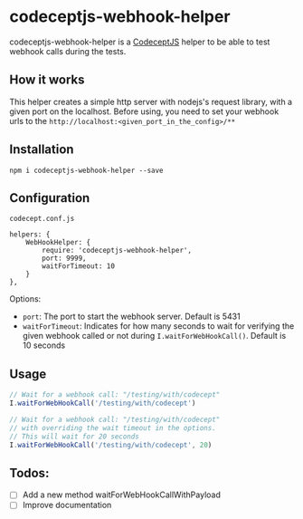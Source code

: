# codeceptjs-webhook-helper

codeceptjs-webhook-helper is a [CodeceptJS](https://codecept.io) helper to be able to test webhook calls during the tests.

## How it works
This helper creates a simple http server with nodejs's request library, with a given port on the localhost.
Before using, you need to set your webhook urls to the `http://localhost:<given_port_in_the_config>/**` 

## Installation

```
npm i codeceptjs-webhook-helper --save
```

## Configuration

`codecept.conf.js`

```
helpers: {
    WebHookHelper: {
        require: 'codeceptjs-webhook-helper',
        port: 9999,
        waitForTimeout: 10
    }
},
```

Options:
- `port`: The port to start the webhook server. Default is 5431
- `waitForTimeout`: Indicates for how many seconds to wait 
  for verifying the given webhook called or 
  not during `I.waitForWebHookCall()`. 
  Default is 10 seconds

## Usage
```javascript
// Wait for a webhook call: "/testing/with/codecept"
I.waitForWebHookCall('/testing/with/codecept')

// Wait for a webhook call: "/testing/with/codecept" 
// with overriding the wait timeout in the options. 
// This will wait for 20 seconds
I.waitForWebHookCall('/testing/with/codecept', 20) 
```
## Todos:

- [ ] Add a new method waitForWebHookCallWithPayload
- [ ] Improve documentation
